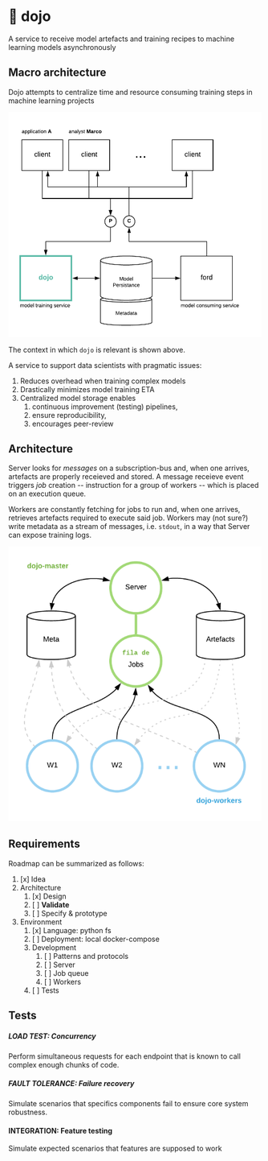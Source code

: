 # 🥋 dojo
A service to receive model artefacts and training recipes to  machine learning models asynchronously 

## Macro architecture

Dojo attempts to centralize time and resource consuming training steps in machine learning projects

![Dojo](docs/Dojo.png)

The context in which `dojo` is relevant is shown above.

A service to support data scientists with pragmatic issues:

1. Reduces overhead when training complex models
2. Drastically minimizes model training ETA
3. Centralized model storage enables
   1. continuous improvement (testing) pipelines,
   2. ensure reproducibility,
   3. encourages peer-review 

## Architecture

Server looks for *messages* on a subscription-bus and, when one arrives, artefacts are properly receieved and stored. A message receieve event triggers *job* creation -- instruction for a group of workers -- which is placed on an execution queue.

Workers are constantly fetching for jobs to run and, when one arrives, retrieves artefacts required to execute said job. Workers may (not sure?) write metadata as a stream of messages, i.e. `stdout`, in a way that Server can expose training logs. 

![Dojo](docs/Dojo&#32;Specifics.png)

## Requirements

Roadmap can be summarized as follows:

1. [x] Idea
2. Architecture
   1. [x] Design
   2. [ ] **Validate**
   3. [ ] Specify & prototype
2. Environment
   1. [x] Language: python fs
   2. [ ] Deployment: local docker-compose
   3. Development
      1. [ ] Patterns and protocols
      2. [ ] Server
      3. [ ] Job queue
      4. [ ] Workers
   4. [ ] Tests

## Tests

##### LOAD TEST: Concurrency

Perform simultaneous requests for each endpoint that is known to call complex enough chunks of code.

##### FAULT TOLERANCE: Failure recovery

Simulate scenarios that specifics components fail to ensure core system robustness.

#### INTEGRATION: Feature testing

Simulate expected scenarios that features are supposed to work
